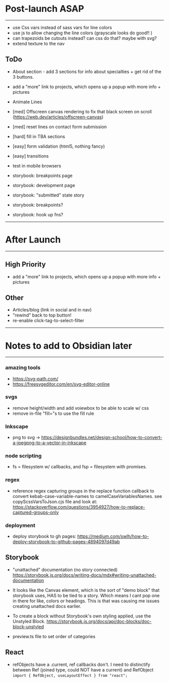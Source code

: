 # Post-launch ASAP
----------------------------------------------------------------


- use Css vars instead of sass vars for line colors
- use js to allow changing the line colors (grayscale looks do good!! )
- can trapezoids be cutouts instead? can css do that?  maybe with svg?
- extend texture to the nav


## ToDo
- About section - add 3 sections for info about specialties + get rid of the 3 buttons.
- add a "more" link to projects, which opens up a popup with more info + pictures
- Animate Lines

- [med] Offscreen canvas rendering to fix that black screen on scroll (https://web.dev/articles/offscreen-canvas)
- [med] reset lines on contact form submission
- [hard] fill in TBA sections
- [easy] form validation (html5, nothing fancy)
- [easy] transitions
- test in mobile browsers


- storybook: breakpoints page
- storybook: development page
- storybook: "submitted" state story
- storybook: breakpoints?
- storybook: hook up fns?


----------------------------------------------------------------
# After Launch
----------------------------------------------------------------

## High Priority
- add a "more" link to projects, which opens up a popup with more info + pictures

## Other
- Articles/blog (link in social and in nav)
- "rewind" back to top button!
- re-enable click-tag-to-select-filter


----------------------------------------------------------------
# Notes to add to Obsidian later
----------------------------------------------------------------

### amazing tools
- https://svg-path.com/
- https://freesvgeditor.com/en/svg-editor-online


### svgs
- remove height/width and add voiewbox to be able to scale w/ css
- remove in-file "fill="s to use the fill rule

### Inkscape
- png to svg -> https://designbundles.net/design-school/how-to-convert-a-jpegpng-to-a-vector-in-inkscape



### node scripting
- fs = filesystem w/ callbacks, and fsp = filesystem with promises.


### regex
- reference regex capturing groups in the replace function callback to convert kebab-case-variable-names to camelCaseVariablesNames.  see copyScssVarsToJson.cjs file and look at: https://stackoverflow.com/questions/3954927/how-to-replace-captured-groups-only


### deployment
- deploy storybook to gh pages: https://medium.com/swlh/how-to-deploy-storybook-to-github-pages-4894097d49ab


## Storybook
- "unattached" documentation (no story connected) https://storybook.js.org/docs/writing-docs/mdx#writing-unattached-documentation

- It looks like the Canvas element, which is the sort of "demo block" that storybook uses, HAS to be tied to a story.  Which means I cant pop one in there for like, colors or headings.  This is that was causing me issues creating unattached docs earlier.

- To create a block without Storybook's own styling applied, use the Unstyled Block. https://storybook.js.org/docs/api/doc-blocks/doc-block-unstyled

- preview.ts file to set order of categories


## React
- refObjects have a .current, ref callbacks don't.
  I need to distinctify between Ref (joined type, could NOT have a current) and RefObject
  `import { RefObject, useLayoutEffect } from "react";`

